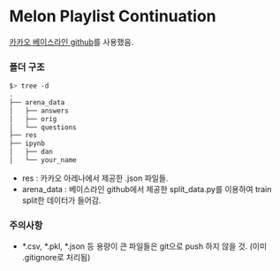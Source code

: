 # Melon Playlist Continuation
[카카오 베이스라인 github](https://github.com/kakao-arena/melon-playlist-continuation)를 사용했음.

### 폴더 구조
```bash
$> tree -d
.
├── arena_data
│   ├── answers
│   ├── orig
│   └── questions
├── res
├── ipynb
│   ├── dan
│   └── your_name
```
- res : 카카오 아레나에서 제공한 .json 파일들.
- arena_data : 베이스라인 github에서 제공한 split_data.py를 이용하여 train split한 데이터가 들어감.

### 주의사항
- *.csv, *.pkl, *.json 등 용량이 큰 파일들은 git으로 push 하지 않을 것. (이미 .gitignore로 처리됨)


